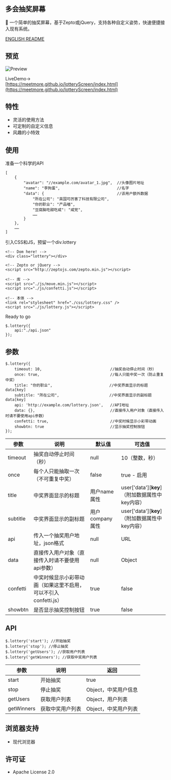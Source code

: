 ## 多会抽奖屏幕

🎲 一个简单的抽奖屏幕，基于Zepto或jQuery，支持各种自定义姿势，快速便捷接入现有系统。

[ENGLISH README](https://github.com/meetmore/lotteryScreen/blob/master/README.EN.md)  

## 预览
![Preview](https://i.loli.net/2017/10/04/59d4a18ec058b.gif) 

LiveDemo->  
 [https://meetmore.github.io/lotteryScreen/index.html](https://meetmore.github.io/lotteryScreen/index.html)
   
## 特性
 - 灵活的使用方法
 - 可定制的自定义信息
 - 风趣的小特效
   
## 使用

 准备一个科学的API
 
    [
        {
            "avatar": "//example.com/avatar_1.jpg",  //头像图片地址
            "name": "李狗蛋",                         //名字
            "data": {                                //该用户额外数据
                "所在公司": "英国可厉害了科技有限公司",
                "你的职业": "产品喵",
                "豆腐脑吃甜吃咸": "咸党",
                ……
            }
        },
        ……
    ]

 引入CSS和JS，预留一个div.lottery

    <!-- Dom here! -->
    <div class="lottery"></div>

    <!-- Zepto or jQuery -->
    <script src="http://zeptojs.com/zepto.min.js"></script>

    <!-- 库 -->
    <script src="./js/move.min.js"></script>
    <script src="./js/confetti.js"></script>

    <!-- 本体 -->
    <link rel="stylesheet" href="./css/lottery.css" />
    <script src="./js/lottery.js"></script>

Ready to go

    $.lottery({ 
        api:"./api.json" 
    });
  
## 参数
  
    $.lottery({ 
        timeout: 10,                              //抽奖自动停止时间（秒）
        once: true,                               //每人只能中奖一次（防止重复中奖）
        title: "你的职业",                         //中奖界面显示的标题 data[key]
        subtitle: "所在公司",                      //中奖界面显示的副标题 data[key]
        api: 'http://example.com/lottery.json',   //API地址
        data: {},                                 //直接传入用户对象（直接传入时请不要使用api参数）
        confetti: true,                           //中奖时候显示小彩带动画
        showbtn: true                             //显示抽奖控制按钮
    });
  
 参数 | 说明 | 默认值 | 可选值
----|------|----|----
timeout | 抽奖自动停止时间（秒）  | null | 10（整数，秒）
once | 每个人只能抽取一次（不可重复中奖）  | false | true - 启用
title | 中奖界面显示的标题  | 用户name属性 | user['data'][**key**]（附加数据属性中key内容）
subtitle | 中奖界面显示的副标题  | 用户company属性 | user['data'][**key**]（附加数据属性中key内容）
api | 传入一个抽奖用户地址，json格式  | null | URL
data | 直接传入用户对象（直接传入时请不要使用api参数）  | null | Object
confetti | 中奖时候显示小彩带动画（如果这里不启用，可以不引入confetti.js）  | true | false
showbtn | 是否显示抽奖控制按钮  | true | false
  
## API

    $.lottery('start'); //开始抽奖
    $.lottery('stop'); //停止抽奖
    $.lottery('getUsers'); //获取用户列表
    $.lottery('getWinners'); //获取中奖用户列表

 参数 | 说明 | 返回
----|------|----
start | 开始抽奖 | true
stop | 停止抽奖 | Object，中奖用户信息
getUsers | 获取用户列表 | Object，用户列表
getWinners | 获取中奖用户列表 | Object，中奖用户列表

## 浏览器支持

- 现代浏览器
   
## 许可证

- Apache License 2.0
